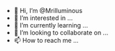 - 👋 Hi, I’m @Mrilluminous
- 👀 I’m interested in ...
- 🌱 I’m currently learning ...
- 💞️ I’m looking to collaborate on ...
- 📫 How to reach me ...

<!---
Mrilluminous/Mrilluminous is a ✨ special ✨ repository because its `README.md` (this file) appears on your GitHub profile.
You can click the Preview link to take a look at your changes.
--->
